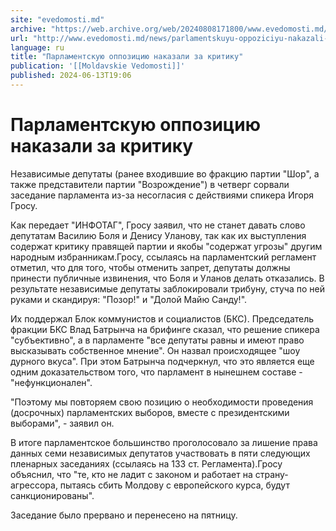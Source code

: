 ```yaml
---
site: "evedomosti.md"
archive: "https://web.archive.org/web/20240808171800/www.evedomosti.md/news/parlamentskuyu-oppoziciyu-nakazali-za-kritiku"
url: "http://www.evedomosti.md/news/parlamentskuyu-oppoziciyu-nakazali-za-kritiku"
language: ru
title: "Парламентскую оппозицию наказали за критику"
publication: '[[Moldavskie Vedomosti]]'
published: 2024-06-13T19:06
---
```


# Парламентскую оппозицию наказали за критику

Независимые депутаты (ранее входившие во фракцию партии "Шор", а также представители партии "Возрождение") в четверг сорвали заседание парламента из-за несогласия с действиями спикера Игоря Гросу.

Как передает "ИНФОТАГ", Гросу заявил, что не станет давать слово депутатам Василию Боля и Денису Уланову, так как их выступления содержат критику правящей партии и якобы "содержат угрозы" другим народным избранникам.Гросу, ссылаясь на парламентский регламент отметил, что для того, чтобы отменить запрет, депутаты должны принести публичные извинения, что Боля и Уланов делать отказались. В результате независимые депутаты заблокировали трибуну, стуча по ней руками и скандируя: "Позор!" и "Долой Майю Санду!".

Их поддержал Блок коммунистов и социалистов (БКС). Председатель фракции БКС Влад Батрынча на брифинге сказал, что решение спикера "субъективно", а в парламенте "все депутаты равны и имеют право высказывать собственное мнение". Он назвал происходящее "шоу дурного вкуса". При этом Батрынча подчеркнул, что это является еще одним доказательством того, что парламент в нынешнем составе - "нефункционален".

"Поэтому мы повторяем свою позицию о необходимости проведения (досрочных) парламентских выборов, вместе с президентскими выборами", - заявил он.

В итоге парламентское большинство проголосовало за лишение права данных семи независимых депутатов участвовать в пяти следующих пленарных заседаниях (ссылаясь на 133 ст. Регламента).Гросу объяснил, что "те, кто не ладит с законом и работает на страну-агрессора, пытаясь сбить Молдову с европейского курса, будут санкционированы".

Заседание было прервано и перенесено на пятницу.
